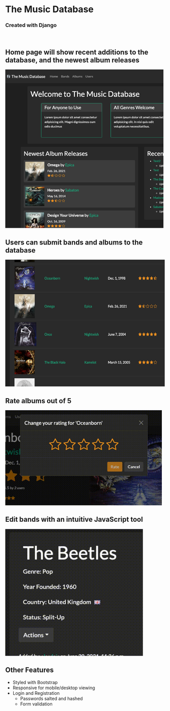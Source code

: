 # The Music Database
### Created with Django  
<br>

## Home page will show recent additions to the database, and the newest album releases  
<img src="./screenshots/homepage.png" height="500" />  

<br>

## Users can submit bands and albums to the database  
<img src="./screenshots/albums.png" height="400" />  

<br>

## Rate albums out of 5  
<img src="./screenshots/video_star_rating.gif" height="300" />  

<br>

## Edit bands with an intuitive JavaScript tool
<img src="./screenshots/video_band_edit.gif" height="400" />  

<br>

## Other Features
* Styled with Bootstrap
* Responsive for mobile/desktop viewing
* Login and Registration
    * Passwords salted and hashed
    * Form validation

